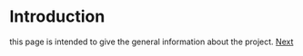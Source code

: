 # Introduction #
this page is intended to give the general information about the project.
[Next](http://code.google.com/p/android-tut/wiki/preface)
